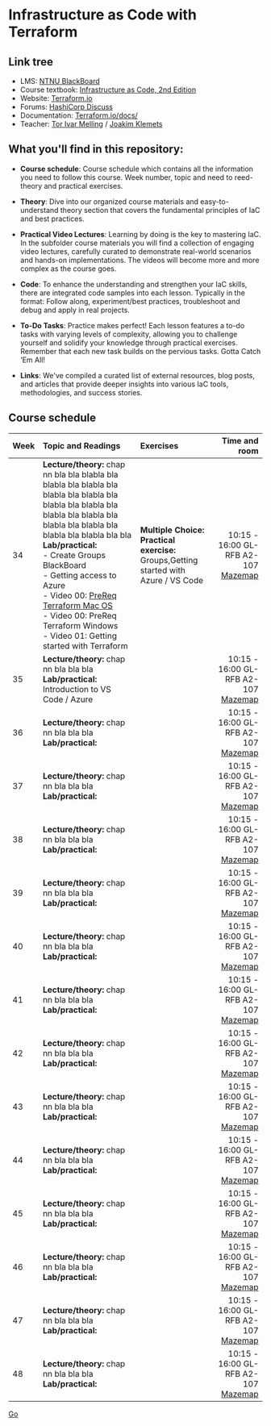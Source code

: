 # Infrastructure as Code with Terraform

## Link tree
- LMS: [NTNU BlackBoard](https://ntnu.blackboard.com)
- Course textbook: [Infrastructure as Code, 2nd Edition](https://www.oreilly.com/library/view/infrastructure-as-code/9781098114664/)
- Website: [Terraform.io](https://www.terraform.io)
- Forums: [HashiCorp Discuss](https://discuss.hashicorp.com/c/terraform-core)
- Documentation: [Terraform.io/docs/](https://www.terraform.io/docs/)
- Teacher: [Tor Ivar Melling](https://innsida.ntnu.no/person/melling) / [Joakim Klemets](https://innsida.ntnu.no/person/jhklemet)

## What you'll find in this repository:

- **Course schedule**: Course schedule which contains all the information you need to follow this course. Week number, topic and need to reed-theory and practical exercises.

- **Theory**: Dive into our organized course materials and easy-to-understand theory section that covers the fundamental principles of IaC and best practices. 

- **Practical Video Lectures**: Learning by doing is the key to mastering IaC. In the subfolder course materials you will find a collection of engaging video lectures, carefully curated to demonstrate real-world scenarios and hands-on implementations. The videos will become more and more complex as the course goes. 

- **Code**: To enhance the understanding and strengthen your IaC skills, there are  integrated code samples into each lesson. Typically in the format: Follow along, experiment/best practices, troubleshoot and debug and apply in real projects.

- **To-Do Tasks**: Practice makes perfect! Each lesson features a to-do tasks with varying levels of complexity, allowing you to challenge yourself and solidify your knowledge through practical exercises. Remember that each new task builds on the pervious tasks. Gotta Catch ’Em All!

- **Links**: We've compiled a curated list of external resources, blog posts, and articles that provide deeper insights into various IaC tools, methodologies, and success stories.

## Course schedule

| Week | Topic and Readings | Exercises | Time and room |
| -- | :---                                    | :---      | ---: |
| 34 | **Lecture/theory:** chap nn bla bla blabla bla blabla bla blabla bla blabla bla blabla bla blabla bla blabla bla blabla bla blabla bla blabla bla blabla bla blabla bla blabla bla bla <br> **Lab/practical: <br>** - Create Groups BlackBoard <br> - Getting access to Azure <br> - Video 00: [PreReq Terraform Mac OS](https://youtu.be/xO5plkJWQSw) <br> - Video 00: PreReq Terraform Windows <br> - Video 01: Getting started with Terraform <br> | **Multiple Choice:** <br> **Practical exercise:** Groups,Getting started with Azure / VS Code | 10:15 - 16:00 GL-RFB A2-107 [Mazemap](https://link.mazemap.com/PzQY8bTJ) |
| 35 | **Lecture/theory:** chap nn bla bla bla<br> **Lab/practical:** Introduction to VS Code / Azure |  | 10:15 - 16:00 GL-RFB A2-107 [Mazemap](https://link.mazemap.com/PzQY8bTJ) |
| 36 | **Lecture/theory:** chap nn bla bla bla<br> **Lab/practical:**  |  | 10:15 - 16:00 GL-RFB A2-107 [Mazemap](https://link.mazemap.com/PzQY8bTJ) |
| 37 | **Lecture/theory:** chap nn bla bla bla<br> **Lab/practical:**  |  | 10:15 - 16:00 GL-RFB A2-107 [Mazemap](https://link.mazemap.com/PzQY8bTJ) |
| 38 | **Lecture/theory:** chap nn bla bla bla<br> **Lab/practical:**  |  | 10:15 - 16:00 GL-RFB A2-107 [Mazemap](https://link.mazemap.com/PzQY8bTJ) |
| 39 | **Lecture/theory:** chap nn bla bla bla<br> **Lab/practical:**  |  | 10:15 - 16:00 GL-RFB A2-107 [Mazemap](https://link.mazemap.com/PzQY8bTJ) |
| 40 | **Lecture/theory:** chap nn bla bla bla<br> **Lab/practical:**  |  | 10:15 - 16:00 GL-RFB A2-107 [Mazemap](https://link.mazemap.com/PzQY8bTJ) |
| 41 | **Lecture/theory:** chap nn bla bla bla<br> **Lab/practical:**  |  | 10:15 - 16:00 GL-RFB A2-107 [Mazemap](https://link.mazemap.com/PzQY8bTJ) |
| 42 | **Lecture/theory:** chap nn bla bla bla<br> **Lab/practical:**  |  | 10:15 - 16:00 GL-RFB A2-107 [Mazemap](https://link.mazemap.com/PzQY8bTJ) |
| 43 | **Lecture/theory:** chap nn bla bla bla<br> **Lab/practical:**  |  | 10:15 - 16:00 GL-RFB A2-107 [Mazemap](https://link.mazemap.com/PzQY8bTJ) |
| 44 | **Lecture/theory:** chap nn bla bla bla<br> **Lab/practical:**  |  | 10:15 - 16:00 GL-RFB A2-107 [Mazemap](https://link.mazemap.com/PzQY8bTJ) |
| 45 | **Lecture/theory:** chap nn bla bla bla<br> **Lab/practical:**  |  | 10:15 - 16:00 GL-RFB A2-107 [Mazemap](https://link.mazemap.com/PzQY8bTJ) |
| 46 | **Lecture/theory:** chap nn bla bla bla<br> **Lab/practical:**  |  | 10:15 - 16:00 GL-RFB A2-107 [Mazemap](https://link.mazemap.com/PzQY8bTJ) |
| 47 | **Lecture/theory:** chap nn bla bla bla<br> **Lab/practical:**  |  | 10:15 - 16:00 GL-RFB A2-107 [Mazemap](https://link.mazemap.com/PzQY8bTJ) |
| 48 | **Lecture/theory:** chap nn bla bla bla<br> **Lab/practical:**  |  | 10:15 - 16:00 GL-RFB A2-107 [Mazemap](https://link.mazemap.com/PzQY8bTJ) |

<a href="http://stackoverflow.com" target="_blank">Go</a>